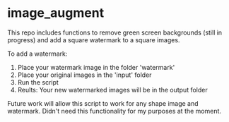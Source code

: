 # image_augment
This repo includes functions to remove green screen backgrounds (still in progress) and add a square watermark to a square images.

To add a watermark:
1. Place your watermark image in the folder 'watermark'
2. Place your original images in the 'input' folder
3. Run the script
4. Reults: Your new watermarked images will be in the output folder

Future work will allow this script to work for any shape image and watermark. Didn't need this functionality for my purposes at the moment.

